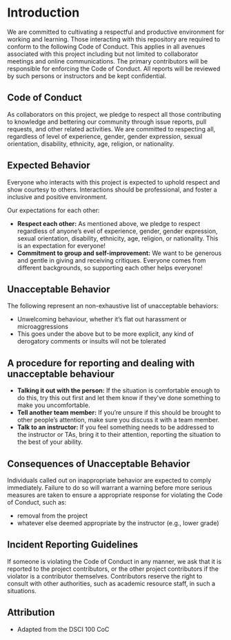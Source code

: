 # Introduction

We are committed to cultivating a respectful and productive environment for working and learning. Those interacting with this repository are required to conform to the following Code of Conduct. This applies in all avenues associated with this project including but not limited to collaborator meetings and online communications. The primary contributors will be responsible for enforcing the Code of Conduct. All reports will be reviewed by such persons or instructors and be kept confidential.

## Code of Conduct

As collaborators on this project, we pledge to respect all those contributing to knowledge and bettering our community through issue reports, pull requests, and other related activities. We are committed to respecting all, regardless of level of experience, gender, gender expression, sexual orientation, disability, ethnicity, age, religion, or nationality.

##  Expected Behavior

Everyone who interacts with this project is expected to uphold respect and show courtesy to others. Interactions should be professional, and foster a inclusive and positive environment. 

Our expectations for each other: 

- **Respect each other:** As mentioned above, we pledge to respect regardless of anyone’s evel of experience, gender, gender expression, sexual orientation, disability, ethnicity, age, religion, or nationality. This is an expectation for everyone!
- **Commitment to group and self-improvement:** We want to be generous and gentle in giving and receiving critiques. Everyone comes from different backgrounds, so supporting each other helps everyone!

## Unacceptable Behavior

The following represent an non-exhaustive list of unacceptable behaviors:

- Unwelcoming behaviour, whether it’s flat out harassment or microaggressions
- This goes under the above but to be more explicit, any kind of derogatory comments or insults will not be tolerated 

## A procedure for reporting and dealing with unacceptable behaviour
- **Talking it out with the person:** If the situation is comfortable enough to do this, try this out first and let them know if they've done something to make you uncomfortable. 
- **Tell another team member:** If you’re unsure if this should be brought to other people’s attention, make sure you discuss it with a team member.
- **Talk to an instructor:** If you feel something needs to be addressed to the instructor or TAs, bring it to their attention, reporting the situation to the best of your ability.

## Consequences of Unacceptable Behavior 
Individuals called out on inappropriate behavior are expected to comply immediately. Failure to do so will warrant a warning before more serious measures are taken to ensure a appropriate response for violating the Code of Conduct, such as: 
- removal from the project
- whatever else deemed appropriate by the instructor (e.g., lower grade)

## Incident Reporting Guidelines 

If someone is violating the Code of Conduct in any manner, we ask that it is reported to the project contributors, or the other project contributors if the violator is a contributor themselves. Contributors reserve the right to consult with other authorities, such as academic resource staff, in such a situations.

## Attribution  
- Adapted from the DSCI 100 CoC
